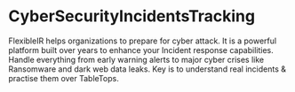 # CyberSecurityIncidentsTracking
FlexibleIR helps organizations to prepare for cyber attack. It is a powerful platform built over years to enhance your Incident response capabilities. Handle everything from early warning alerts to major cyber crises like Ransomware and dark web data leaks. Key is to understand real incidents &amp; practise them over TableTops. 

